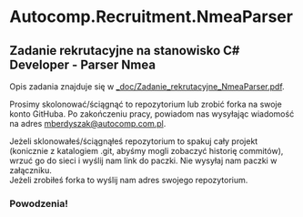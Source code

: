# Autocomp.Recruitment.NmeaParser

<h2>Zadanie rekrutacyjne na stanowisko C# Developer - Parser Nmea</h2>

Opis zadania znajduje się w [_doc/Zadanie_rekrutacyjne_NmeaParser.pdf](_doc/Zadanie_rekrutacyjne_NmeaParser.pdf).

Prosimy skolonować/ściągnąć to repozytorium lub zrobić forka na swoje konto GitHuba. Po zakończeniu pracy, powiadom nas wysyłając wiadomość na adres mberdyszak@autocomp.com.pl.

<p>Jeżeli sklonowałeś/ściągnąłeś repozytorium to spakuj cały projekt (konicznie z katalogiem .git, abyśmy mogli zobaczyć historię commitów), wrzuć go do sieci i wyślij nam link do paczki. Nie wysyłaj nam paczki w załączniku.<br/>
Jeżeli zrobiłeś forka to wyślij nam adres swojego repozytorium.<p>

<h3>Powodzenia!</h3>